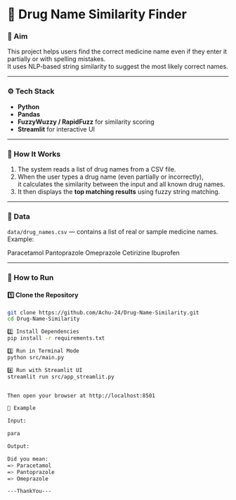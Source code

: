 # 💊 Drug Name Similarity Finder

### 🎯 Aim
This project helps users find the correct medicine name even if they enter it partially or with spelling mistakes.  
It uses NLP-based string similarity to suggest the most likely correct names.

---

### ⚙️ Tech Stack
- **Python**
- **Pandas**
- **FuzzyWuzzy / RapidFuzz** for similarity scoring  
- **Streamlit** for interactive UI

---

### 🧠 How It Works
1. The system reads a list of drug names from a CSV file.  
2. When the user types a drug name (even partially or incorrectly),  
   it calculates the similarity between the input and all known drug names.  
3. It then displays the **top matching results** using fuzzy string matching.

---

### 📁 Data
`data/drug_names.csv` — contains a list of real or sample medicine names.  
Example:

Paracetamol
Pantoprazole
Omeprazole
Cetirizine
Ibuprofen


---

### 🚀 How to Run

#### 1️⃣ Clone the Repository
```bash
git clone https://github.com/Achu-24/Drug-Name-Similarity.git
cd Drug-Name-Similarity

2️⃣ Install Dependencies
pip install -r requirements.txt

3️⃣ Run in Terminal Mode
python src/main.py

4️⃣ Run with Streamlit UI
streamlit run src/app_streamlit.py


Then open your browser at http://localhost:8501

🧩 Example

Input:

para

Output:

Did you mean:
=> Paracetamol
=> Pantoprazole
=> Omeprazole

---ThankYou---